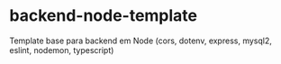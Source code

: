 # backend-node-template
Template base para backend em Node (cors, dotenv, express, mysql2, eslint, nodemon, typescript)
